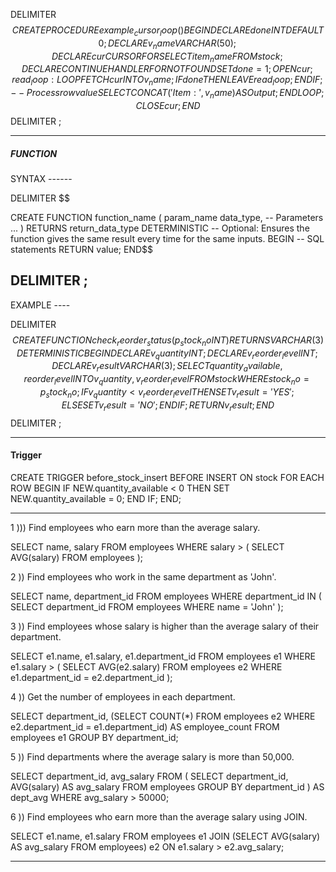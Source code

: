 DELIMITER $$
CREATE PROCEDURE example_cursor_loop()
BEGIN
    DECLARE done INT DEFAULT 0;
    DECLARE v_name VARCHAR(50); 
    DECLARE cur CURSOR FOR
        SELECT item_name FROM stock;
    DECLARE CONTINUE HANDLER FOR NOT FOUND SET done = 1;
    OPEN cur;
    read_loop: LOOP
        FETCH cur INTO v_name;
        IF done THEN
            LEAVE read_loop;
            END IF;
-- Process row value
SELECT CONCAT('Item: ', v_name) AS Output;
END LOOP;
CLOSE cur;
END$$
DELIMITER ;

--------------------------------------

##### FUNCTION 

SYNTAX ------

DELIMITER $$

CREATE FUNCTION function_name (
    param_name data_type,   -- Parameters
    ...
)
RETURNS return_data_type
DETERMINISTIC  -- Optional: Ensures the function gives the same result every time for the same inputs.
BEGIN
    -- SQL statements
    RETURN value;
END$$

DELIMITER ;
--------------------------------------

EXAMPLE ---- 

DELIMITER $$
CREATE FUNCTION check_reorder_status(p_stock_no INT)
RETURNS VARCHAR(3)
DETERMINISTIC
BEGIN
    DECLARE v_quantity INT;
    DECLARE v_reorder_level INT;
    DECLARE v_result VARCHAR(3);
    SELECT quantity_available, reorder_level
    INTO v_quantity, v_reorder_level
    FROM stock
    WHERE stock_no = p_stock_no;
    IF v_quantity < v_reorder_level THEN
        SET v_result = 'YES';
    ELSE
        SET v_result = 'NO';
    END IF;
    RETURN v_result;
END$$
DELIMITER ;

---------------------------------------

#### Trigger 


CREATE TRIGGER before_stock_insert
BEFORE INSERT ON stock
FOR EACH ROW
BEGIN
    IF NEW.quantity_available < 0 THEN
        SET NEW.quantity_available = 0;
    END IF;
END;

---------------------------------------

1 ))) Find employees who earn more than the average salary.

SELECT name, salary
FROM employees
WHERE salary > (
 SELECT AVG(salary)
 FROM employees );


2 )) Find employees who work in the same department as 'John'.

SELECT name, department_id
FROM employees
WHERE department_id IN (
 SELECT department_id
 FROM employees
 WHERE name = 'John' );


3 ))  Find employees whose salary is higher than the average salary of their department.

SELECT e1.name, e1.salary, e1.department_id
FROM employees e1
WHERE e1.salary > (
 SELECT AVG(e2.salary)
 FROM employees e2
 WHERE e1.department_id = e2.department_id );


4 )) Get the number of employees in each department.

SELECT department_id,
 (SELECT COUNT(*) FROM employees e2 
 WHERE e2.department_id = e1.department_id) AS 
employee_count FROM employees e1
GROUP BY department_id;

 
5 )) Find departments where the average salary is more than 50,000.

SELECT department_id, avg_salary
FROM (
 SELECT department_id, AVG(salary) AS avg_salary
 FROM employees
 GROUP BY department_id ) AS dept_avg
WHERE avg_salary > 50000;


6 )) Find employees who earn more than the average salary using JOIN.

SELECT e1.name, e1.salary FROM employees e1
JOIN (SELECT AVG(salary) AS avg_salary FROM employees) e2
ON e1.salary > e2.avg_salary;

---------------------------------------
